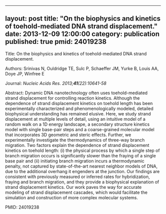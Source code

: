 
---
layout: post
title:  "On the biophysics and kinetics of toehold-mediated DNA strand displacement."
date:   2013-12-09 12:00:00
category:  publication
published: true
pmid: 24019238
---

Title: On the biophysics and kinetics of toehold-mediated DNA strand displacement.

Authors: Srinivas N, Ouldridge TE, Sulc P, Schaeffer JM, Yurke B, Louis AA, Doye JP, Winfree E

Journal: *Nucleic Acids Res. 2013;**41**(22):10641-58*

Abstract: Dynamic DNA nanotechnology often uses toehold-mediated strand displacement for controlling reaction kinetics. Although the dependence of strand displacement kinetics on toehold length has been experimentally characterized and phenomenologically modeled, detailed biophysical understanding has remained elusive. Here, we study strand displacement at multiple levels of detail, using an intuitive model of a random walk on a 1D energy landscape, a secondary structure kinetics model with single base-pair steps and a coarse-grained molecular model that incorporates 3D geometric and steric effects. Further, we experimentally investigate the thermodynamics of three-way branch migration. Two factors explain the dependence of strand displacement kinetics on toehold length: (i) the physical process by which a single step of branch migration occurs is significantly slower than the fraying of a single base pair and (ii) initiating branch migration incurs a thermodynamic penalty, not captured by state-of-the-art nearest neighbor models of DNA, due to the additional overhang it engenders at the junction. Our findings are consistent with previously measured or inferred rates for hybridization, fraying and branch migration, and they provide a biophysical explanation of strand displacement kinetics. Our work paves the way for accurate modeling of strand displacement cascades, which would facilitate the simulation and construction of more complex molecular systems.

PMID: 24019238

